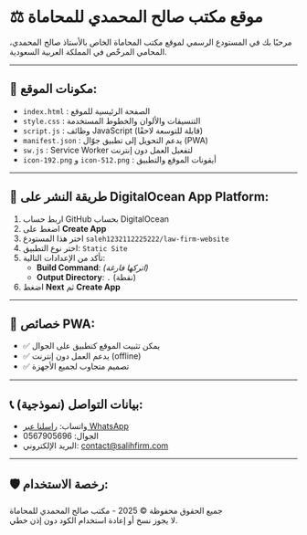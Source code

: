 
# ⚖️ موقع مكتب صالح المحمدي للمحاماة

مرحبًا بك في المستودع الرسمي لموقع مكتب المحاماة الخاص بالأستاذ صالح المحمدي، المحامي المرخّص في المملكة العربية السعودية.

---

## 🔷 مكونات الموقع:

- `index.html` : الصفحة الرئيسية للموقع
- `style.css` : التنسيقات والألوان والخطوط المستخدمة
- `script.js` : وظائف JavaScript (قابلة للتوسعة لاحقًا)
- `manifest.json` : يدعم التحويل إلى تطبيق جوّال (PWA)
- `sw.js` : Service Worker لتفعيل العمل دون إنترنت
- `icon-192.png` و `icon-512.png` : أيقونات الموقع والتطبيق

---

## 🚀 طريقة النشر على DigitalOcean App Platform:

1. اربط حساب GitHub بحساب DigitalOcean
2. اضغط على **Create App**
3. اختر هذا المستودع `saleh1232112225222/law-firm-website`
4. اختر نوع التطبيق: `Static Site`
5. تأكد من الإعدادات التالية:
   - **Build Command**: *(اتركها فارغة)*
   - **Output Directory**: `.` (نقطة)
6. اضغط **Next** ثم **Create App**

---

## 📲 خصائص PWA:

- ✅ يمكن تثبيت الموقع كتطبيق على الجوال
- ✅ يدعم العمل دون إنترنت (offline)
- ✅ تصميم متجاوب لجميع الأجهزة

---

## 📞 بيانات التواصل (نموذجية):

- واتساب: [راسلنا عبر WhatsApp](https://wa.me/966567905696)
- الجوال: 0567905696
- البريد الإلكتروني: contact@salihfirm.com

---

## 🛡️ رخصة الاستخدام:

جميع الحقوق محفوظة © 2025 - مكتب صالح المحمدي للمحاماة  
لا يجوز نسخ أو إعادة استخدام الكود دون إذن خطي.

